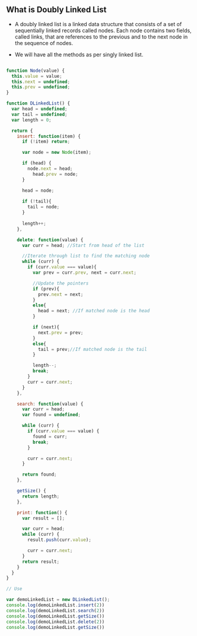 ## What is Doubly Linked List
- A doubly linked list is a linked data structure that consists of a set of sequentially linked records called nodes. Each node contains two fields, called links, that are references to the previous and to the next node in the sequence of nodes.

- We will have all the methods as per singly linked list.

```js

function Node(value) {
  this.value = value;
  this.next = undefined;
  this.prev = undefined;
}

function DLinkedList() {
  var head = undefined;
  var tail = undefined;
  var length = 0;

  return {
    insert: function(item) {
      if (!item) return;

      var node = new Node(item);

      if (head) {
        node.next = head;
	      head.prev = node;
      }

      head = node;
			
      if (!tail){
        tail = node;
      }
		
      length++;
    },

    delete: function(value) {
      var curr = head; //Start from head of the list

      //Iterate through list to find the matching node
      while (curr) {
        if (curr.value === value){
          var prev = curr.prev, next = curr.next;

          //Update the pointers
          if (prev){
            prev.next = next;
          }
          else{
            head = next; //If matched node is the head
          }

          if (next){
            next.prev = prev;
          }
          else{
            tail = prev;//If matched node is the tail
          }

          length--;
          break;
        }
        curr = curr.next;
      }
    },

    search: function(value) {
      var curr = head;
      var found = undefined;

      while (curr) {
        if (curr.value === value) {
          found = curr;
          break;
        }

        curr = curr.next;
      }

      return found;
    },

    getSize() {
      return length;
    },

    print: function() {
      var result = [];

      var curr = head;
      while (curr) {
        result.push(curr.value);

        curr = curr.next;
      }
      return result;
    }
  }
}

// Use

var demoLinkedList = new DLinkedList();
console.log(demoLinkedList.insert(2))
console.log(demoLinkedList.search(2))
console.log(demoLinkedList.getSize())
console.log(demoLinkedList.delete(2))
console.log(demoLinkedList.getSize())

```